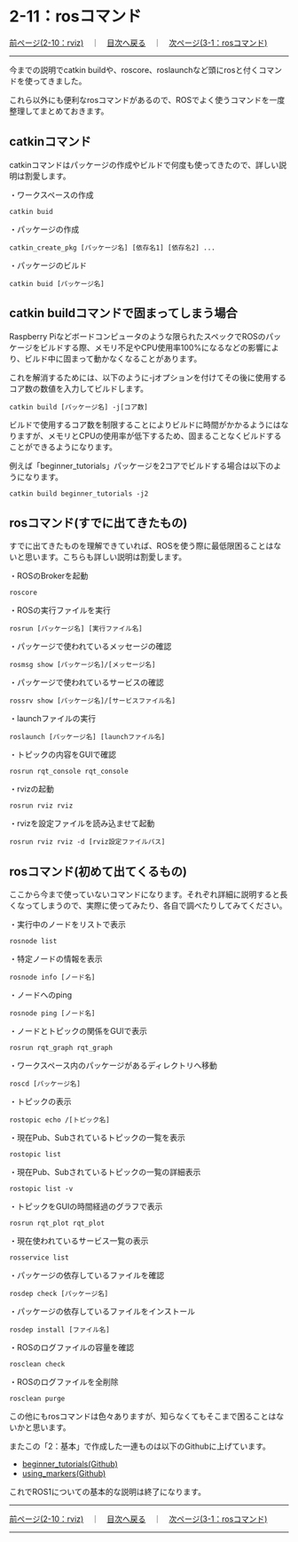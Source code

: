 # 2-11：rosコマンド

[前ページ(2-10：rviz)](./2-10.md)　｜　[目次へ戻る](../index.md)　｜　[次ページ(3-1：rosコマンド)](./2-11.md)
- - -
今までの説明でcatkin buildや、roscore、roslaunchなど頭にrosと付くコマンドを使ってきました。

これら以外にも便利なrosコマンドがあるので、ROSでよく使うコマンドを一度整理してまとめておきます。

## catkinコマンド

catkinコマンドはパッケージの作成やビルドで何度も使ってきたので、詳しい説明は割愛します。

・ワークスペースの作成
~~~shell
catkin buid
~~~

・パッケージの作成
~~~shell
catkin_create_pkg [パッケージ名] [依存名1] [依存名2] ...
~~~

・パッケージのビルド
~~~shell
catkin buid [パッケージ名]
~~~

## catkin buildコマンドで固まってしまう場合

Raspberry Piなどボードコンピュータのような限られたスペックでROSのパッケージをビルドする際、メモリ不足やCPU使用率100%になるなどの影響により、ビルド中に固まって動かなくなることがあります。

これを解消するためには、以下のように-jオプションを付けてその後に使用するコア数の数値を入力してビルドします。

~~~shell
catkin build [パッケージ名] -j[コア数]
~~~

ビルドで使用するコア数を制限することによりビルドに時間がかかるようにはなりますが、メモリとCPUの使用率が低下するため、固まることなくビルドすることができるようになります。

例えば「beginner_tutorials」パッケージを2コアでビルドする場合は以下のようになります。

~~~shell
catkin build beginner_tutorials -j2
~~~

## rosコマンド(すでに出てきたもの)

すでに出てきたものを理解できていれば、ROSを使う際に最低限困ることはないと思います。こちらも詳しい説明は割愛します。

・ROSのBrokerを起動
~~~shell
roscore
~~~

・ROSの実行ファイルを実行
~~~shell
rosrun [パッケージ名] [実行ファイル名]
~~~

・パッケージで使われているメッセージの確認
~~~shell
rosmsg show [パッケージ名]/[メッセージ名]
~~~

・パッケージで使われているサービスの確認
~~~shell
rossrv show [パッケージ名]/[サービスファイル名]
~~~

・launchファイルの実行
~~~shell
roslaunch [パッケージ名] [launchファイル名]
~~~

・トピックの内容をGUIで確認
~~~shell
rosrun rqt_console rqt_console
~~~

・rvizの起動
~~~shell
rosrun rviz rviz
~~~

・rvizを設定ファイルを読み込ませて起動
~~~shell
rosrun rviz rviz -d [rviz設定ファイルパス]
~~~

## rosコマンド(初めて出てくるもの)

ここから今まで使っていないコマンドになります。それぞれ詳細に説明すると長くなってしまうので、実際に使ってみたり、各自で調べたりしてみてください。

・実行中のノードをリストで表示
~~~shell
rosnode list
~~~

・特定ノードの情報を表示
~~~shell
rosnode info [ノード名]
~~~

・ノードへのping
~~~shell
rosnode ping [ノード名]
~~~

・ノードとトピックの関係をGUIで表示
~~~shell
rosrun rqt_graph rqt_graph
~~~

・ワークスペース内のパッケージがあるディレクトリへ移動
~~~shell
roscd [パッケージ名]
~~~

・トピックの表示
~~~shell
rostopic echo /[トピック名]
~~~

・現在Pub、Subされているトピックの一覧を表示
~~~shell
rostopic list
~~~

・現在Pub、Subされているトピックの一覧の詳細表示
~~~shell
rostopic list -v
~~~

・トピックをGUIの時間経過のグラフで表示
~~~shell
rosrun rqt_plot rqt_plot
~~~

・現在使われているサービス一覧の表示
~~~shell
rosservice list
~~~

・パッケージの依存しているファイルを確認
~~~shell
rosdep check [パッケージ名]
~~~

・パッケージの依存しているファイルをインストール
~~~shell
rosdep install [ファイル名]
~~~

・ROSのログファイルの容量を確認
~~~shell
rosclean check
~~~

・ROSのログファイルを全削除
~~~shell
rosclean purge
~~~

この他にもrosコマンドは色々ありますが、知らなくてもそこまで困ることはないかと思います。

またこの「2：基本」で作成した一連ものは以下のGithubに上げています。

- [beginner_tutorials(Github)](https://github.com/deviding/ros1_practice/tree/main/beginner_tutorials)
- [using_markers(Github)](https://github.com/deviding/ros1_practice/tree/main/using_markers)

これでROS1についての基本的な説明は終了になります。

- - -
[前ページ(2-10：rviz)](./2-10.md)　｜　[目次へ戻る](../index.md)　｜　[次ページ(3-1：rosコマンド)](./2-11.md)
- - -